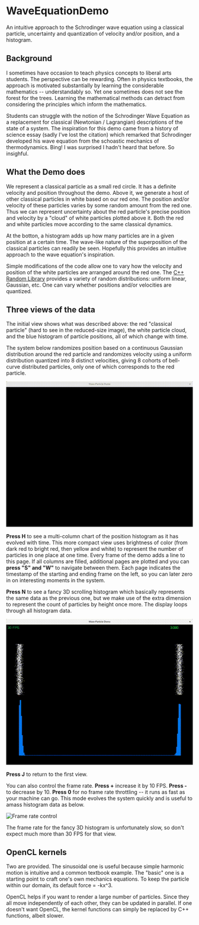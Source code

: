 # WaveEquationDemo
An intuitive approach to the Schrodinger wave equation using a classical particle, uncertainty and quantization of velocity and/or position, and a histogram.

## Background
I sometimes have occasion to teach physics concepts to liberal arts students.  The perspective can be rewarding.  Often in physics textbooks, the approach is motivated substantially by learning the considerable mathematics -- understandably so.  Yet one sometimes does not see the forest for the trees.  Learning the mathematical methods can detract from considering the principles which inform the mathematics.

Students can struggle with the notion of the Schrodinger Wave Equation as a replacement for classical (Newtonian / Lagrangian) descriptions of the state of a system.  The inspiration for this demo came from a history of science essay (sadly I've lost the citation) which remarked that Schrodinger developed his wave equation from the schoastic mechanics of thermodynamics.  Bing!  I was surprised I hadn't heard that before.  So insighful.

## What the Demo does
We represent a classical particle as a small red circle.  It has a definite velocity and position throughout the demo.  Above it, we generate a host of other classical particles in white based on our red one.  The position and/or velocity of these particles varies by some random amount from the red one.  Thus we can represent uncertainty about the red particle's precise position and velocity by a "cloud" of white particles plotted above it.  Both the red and white particles move according to the same classical dynamics.

At the botton, a histogram adds up how many particles are in a given position at a certain time.  The wave-like nature of the superposition of the classical particles can readily be seen.  Hopefully this provides an intuitive approach to the wave equation's inspiration.

Simple modifications of the code allow one to vary how the velocity and position of the white particles are arranged around the red one.  The [C++ Random Library](https://www.cplusplus.com/reference/random/) provides a variety of random distributions: uniform linear, Gaussian, etc.  One can vary whether positions and/or velocities are quantized.

## Three views of the data
The initial view shows what was described above: the red "classical particle" (hard to see in the reduced-size image), the white particle cloud, and the blue histogram of particle positions, all of which change with time.  

The system below randomizes position based on a continuous Gaussian distribution around the red particle and randomizes velocity using a uniform distribution quantized into 8 distinct velocities, giving 8 cohorts of bell-curve distributed particles, only one of which corresponds to the red particle.

![Position-Time view with position histogram](/images/WP1.gif)

**Press H** to see a multi-column chart of the position histogram as it has evolved with time.  This more compact view uses brightness of color (from dark red to bright red, then yellow and white) to represent the number of particles in one place at one time.  Every frame of the demo adds a line to this page.  If all columns are filled, additional pages are plotted and you can **press "S" and "W"** to navigate between them.  Each page indicates the timestamp of the starting and ending frame on the left, so you can later zero in on interesting moments in the system.

**Press N** to see a fancy 3D scrolling histogram which basically represents the same data as the previous one, but we make use of the extra dimension to represent the count of particles by height once more.  The display loops through all histogram data.

![Histogram views for all times](/images/WP2.gif)

**Press J** to return to the first view.  

You can also control the frame rate.  **Press +** increase it by 10 FPS.  **Press -** to decrease by 10.  **Press 0** for no frame rate throttling -- it runs as fast as your machine can go.  This mode evolves the system quickly and is useful to amass histogram data as below.

![Frame rate control](/images/WP3.gif)

The frame rate for the fancy 3D histogram is unfortunately slow, so don't expect much more than 30 FPS for that view.

## OpenCL kernels
Two are provided.  The sinusoidal one is useful because simple harmonic motion is intuitive and a common textbook example.  The "basic" one is a starting point to craft one's own mechanics equations.  To keep the particle within our domain, its default force = -kx^3.

OpenCL helps if you want to render a large number of particles.  Since they all move independently of each other, they can be updated in parallel.  If one doesn't want OpenCL, the kernel functions can simply be replaced by C++ functions, albeit slower.

## 
